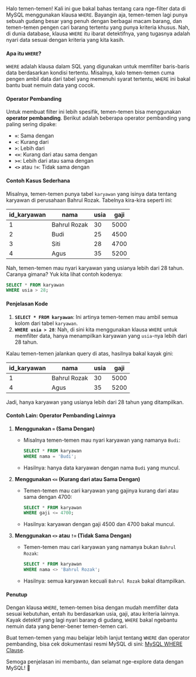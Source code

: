 Halo temen-temen! Kali ini gue bakal bahas tentang cara nge-filter data di MySQL menggunakan klausa `WHERE`. Bayangin aja, temen-temen lagi punya sebuah gudang besar yang penuh dengan berbagai macam barang, dan temen-temen pengen cari barang tertentu yang punya kriteria khusus. Nah, di dunia database, klausa `WHERE` itu ibarat detektifnya, yang tugasnya adalah nyari data sesuai dengan kriteria yang kita kasih.

#### Apa itu `WHERE`?

`WHERE` adalah klausa dalam SQL yang digunakan untuk memfilter baris-baris data berdasarkan kondisi tertentu. Misalnya, kalo temen-temen cuma pengen ambil data dari tabel yang memenuhi syarat tertentu, `WHERE` ini bakal bantu buat nemuin data yang cocok.

#### Operator Pembanding

Untuk membuat filter ini lebih spesifik, temen-temen bisa menggunakan **operator pembanding**. Berikut adalah beberapa operator pembanding yang paling sering dipake:

- **`=`**: Sama dengan
- **`<`**: Kurang dari
- **`>`**: Lebih dari
- **`<=`**: Kurang dari atau sama dengan
- **`>=`**: Lebih dari atau sama dengan
- **`<>`** atau **`!=`**: Tidak sama dengan

#### Contoh Kasus Sederhana

Misalnya, temen-temen punya tabel `karyawan` yang isinya data tentang karyawan di perusahaan Bahrul Rozak. Tabelnya kira-kira seperti ini:

| id_karyawan | nama         | usia | gaji  |
|-------------|--------------|------|-------|
| 1           | Bahrul Rozak | 30   | 5000  |
| 2           | Budi         | 25   | 4500  |
| 3           | Siti         | 28   | 4700  |
| 4           | Agus         | 35   | 5200  |

Nah, temen-temen mau nyari karyawan yang usianya lebih dari 28 tahun. Caranya gimana? Yuk kita lihat contoh kodenya:

```sql
SELECT * FROM karyawan
WHERE usia > 28;
```

#### Penjelasan Kode

1. **`SELECT * FROM karyawan`**: Ini artinya temen-temen mau ambil semua kolom dari tabel `karyawan`.
2. **`WHERE usia > 28`**: Nah, di sini kita menggunakan klausa `WHERE` untuk memfilter data, hanya menampilkan karyawan yang `usia`-nya lebih dari 28 tahun.

Kalau temen-temen jalankan query di atas, hasilnya bakal kayak gini:

| id_karyawan | nama         | usia | gaji  |
|-------------|--------------|------|-------|
| 1           | Bahrul Rozak | 30   | 5000  |
| 4           | Agus         | 35   | 5200  |

Jadi, hanya karyawan yang usianya lebih dari 28 tahun yang ditampilkan.

#### Contoh Lain: Operator Pembanding Lainnya

1. **Menggunakan `=` (Sama Dengan)**
   - Misalnya temen-temen mau nyari karyawan yang namanya `Budi`:
     ```sql
     SELECT * FROM karyawan
     WHERE nama = 'Budi';
     ```
   - Hasilnya: hanya data karyawan dengan nama `Budi` yang muncul.

2. **Menggunakan `<=` (Kurang dari atau Sama Dengan)**
   - Temen-temen mau cari karyawan yang gajinya kurang dari atau sama dengan 4700:
     ```sql
     SELECT * FROM karyawan
     WHERE gaji <= 4700;
     ```
   - Hasilnya: karyawan dengan gaji 4500 dan 4700 bakal muncul.

3. **Menggunakan `<>` atau `!=` (Tidak Sama Dengan)**
   - Temen-temen mau cari karyawan yang namanya bukan `Bahrul Rozak`:
     ```sql
     SELECT * FROM karyawan
     WHERE nama <> 'Bahrul Rozak';
     ```
   - Hasilnya: semua karyawan kecuali `Bahrul Rozak` bakal ditampilkan.

#### Penutup

Dengan klausa `WHERE`, temen-temen bisa dengan mudah memfilter data sesuai kebutuhan, entah itu berdasarkan usia, gaji, atau kriteria lainnya. Kayak detektif yang lagi nyari barang di gudang, `WHERE` bakal ngebantu nemuin data yang bener-bener temen-temen cari.

Buat temen-temen yang mau belajar lebih lanjut tentang `WHERE` dan operator pembanding, bisa cek dokumentasi resmi MySQL di sini: [MySQL WHERE Clause](https://dev.mysql.com/doc/refman/8.0/en/where-optimization.html).

Semoga penjelasan ini membantu, dan selamat nge-explore data dengan MySQL! 🎉
